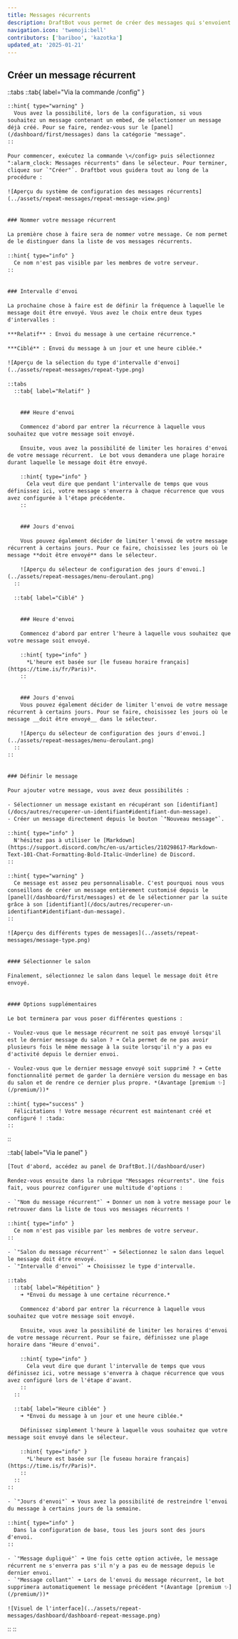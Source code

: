 ```yaml
---
title: Messages récurrents
description: DraftBot vous permet de créer des messages qui s'envoient de manière récurrente, avec quelques fonctionnalités supplémentaires.
navigation.icon: 'twemoji:bell'
contributors: ['bariboo', 'kazotka']
updated_at: '2025-01-21'
---
```



## Créer un message récurrent

::tabs
  ::tab{ label="Via la commande /config" }

    ::hint{ type="warning" }
      Vous avez la possibilité, lors de la configuration, si vous souhaitez un message contenant un embed, de sélectionner un message déjà créé. Pour se faire, rendez-vous sur le [panel](/dashboard/first/messages) dans la catégorie "message".
    ::

    Pour commencer, exécutez la commande \</config> puis sélectionnez ":alarm_clock: Messages récurrents" dans le sélecteur. Pour terminer, cliquez sur `"Créer"`. Draftbot vous guidera tout au long de la procédure :

    ![Aperçu du système de configuration des messages récurrents](../assets/repeat-messages/repeat-message-view.png)


    ### Nommer votre message récurrent

    La première chose à faire sera de nommer votre message. Ce nom permet de le distinguer dans la liste de vos messages récurrents.

    ::hint{ type="info" }
      Ce nom n'est pas visible par les membres de votre serveur.
    ::


    ### Intervalle d'envoi

    La prochaine chose à faire est de définir la fréquence à laquelle le message doit être envoyé. Vous avez le choix entre deux types d'intervalles :

    ***Relatif** : Envoi du message à une certaine récurrence.*

    ***Ciblé** : Envoi du message à un jour et une heure ciblée.*

    ![Aperçu de la sélection du type d'intervalle d'envoi](../assets/repeat-messages/repeat-type.png)

    ::tabs
      ::tab{ label="Relatif" }


        ### Heure d'envoi

        Commencez d'abord par entrer la récurrence à laquelle vous souhaitez que votre message soit envoyé.

        Ensuite, vous avez la possibilité de limiter les horaires d'envoi de votre message récurrent.  Le bot vous demandera une plage horaire durant laquelle le message doit être envoyé.

        ::hint{ type="info" }
          Cela veut dire que pendant l'intervalle de temps que vous définissez ici, votre message s'enverra à chaque récurrence que vous avez configurée à l'étape précédente.
        ::


        ### Jours d'envoi

        Vous pouvez également décider de limiter l'envoi de votre message récurrent à certains jours. Pour ce faire, choisissez les jours où le message **doit être envoyé** dans le sélecteur.

        ![Aperçu du sélecteur de configuration des jours d'envoi.](../assets/repeat-messages/menu-deroulant.png)
      ::

      ::tab{ label="Ciblé" }


        ### Heure d'envoi

        Commencez d'abord par entrer l'heure à laquelle vous souhaitez que votre message soit envoyé.

        ::hint{ type="info" }
          *L'heure est basée sur [le fuseau horaire français](https://time.is/fr/Paris)*.
        ::


        ### Jours d'envoi
        Vous pouvez également décider de limiter l'envoi de votre message récurrent à certains jours. Pour se faire, choisissez les jours où le message __doit être envoyé__ dans le sélecteur.

        ![Aperçu du sélecteur de configuration des jours d'envoi.](../assets/repeat-messages/menu-deroulant.png)
      ::
    ::


    ### Définir le message

    Pour ajouter votre message, vous avez deux possibilités :

    - Sélectionner un message existant en récupérant son [identifiant](/docs/autres/recuperer-un-identifiant#identifiant-dun-message).
    - Créer un message directement depuis le bouton `"Nouveau message"`.

    ::hint{ type="info" }
      N'hésitez pas à utiliser le [Markdown](https://support.discord.com/hc/en-us/articles/210298617-Markdown-Text-101-Chat-Formatting-Bold-Italic-Underline) de Discord.
    ::

    ::hint{ type="warning" }
      Ce message est assez peu personnalisable. C'est pourquoi nous vous conseillons de créer un message entièrement customisé depuis le [panel](/dashboard/first/messages) et de le sélectionner par la suite grâce à son [identifiant](/docs/autres/recuperer-un-identifiant#identifiant-dun-message).
    ::

    ![Aperçu des différents types de messages](../assets/repeat-messages/message-type.png)


    #### Sélectionner le salon

    Finalement, sélectionnez le salon dans lequel le message doit être envoyé.


    #### Options supplémentaires

    Le bot terminera par vous poser différentes questions :

    - Voulez-vous que le message récurrent ne soit pas envoyé lorsqu'il est le dernier message du salon ? ➜ Cela permet de ne pas avoir plusieurs fois le même message à la suite lorsqu'il n'y a pas eu d'activité depuis le dernier envoi.

    - Voulez-vous que le dernier message envoyé soit supprimé ? ➜ Cette fonctionnalité permet de garder la dernière version du message en bas du salon et de rendre ce dernier plus propre. *(Avantage [premium ✨](/premium/))*

    ::hint{ type="success" }
      Félicitations ! Votre message récurrent est maintenant créé et configuré ! :tada:
    ::
  ::

  ::tab{ label="Via le panel" }

    [Tout d'abord, accédez au panel de DraftBot.](/dashboard/user)

    Rendez-vous ensuite dans la rubrique "Messages récurrents". Une fois fait, vous pourrez configurer une multitude d'options :

    - `"Nom du message récurrent"` ➜ Donner un nom à votre message pour le retrouver dans la liste de tous vos messages récurrents !

    ::hint{ type="info" }
      Ce nom n'est pas visible par les membres de votre serveur.
    ::

    - `"Salon du message récurrent"` ➜ Sélectionnez le salon dans lequel le message doit être envoyé.
    - `"Intervalle d'envoi"` ➜ Choisissez le type d'intervalle.

    ::tabs
      ::tab{ label="Répétition" }
        ➜ *Envoi du message à une certaine récurrence.*

        Commencez d'abord par entrer la récurrence à laquelle vous souhaitez que votre message soit envoyé.

        Ensuite, vous avez la possibilité de limiter les horaires d'envoi de votre message récurrent. Pour se faire, définissez une plage horaire dans "Heure d'envoi".

        ::hint{ type="info" }
          Cela veut dire que durant l'intervalle de temps que vous définissez ici, votre message s'enverra à chaque récurrence que vous avez configuré lors de l'étape d'avant.
        ::
      ::

      ::tab{ label="Heure ciblée" }
        ➜ *Envoi du message à un jour et une heure ciblée.*

        Définissez simplement l'heure à laquelle vous souhaitez que votre message soit envoyé dans le sélecteur.

        ::hint{ type="info" }
          *L'heure est basée sur [le fuseau horaire français](https://time.is/fr/Paris)*.
        ::
      ::
    ::

    - `"Jours d'envoi"` ➜ Vous avez la possibilité de restreindre l'envoi du message à certains jours de la semaine.

    ::hint{ type="info" }
      Dans la configuration de base, tous les jours sont des jours d'envoi.
    ::

    - `"Message dupliqué"` ➜ Une fois cette option activée, le message récurrent ne s'enverra pas s'il n'y a pas eu de message depuis le dernier envoi.
    - `"Message collant"` ➜ Lors de l'envoi du message récurrent, le bot supprimera automatiquement le message précédent *(Avantage [premium ✨](/premium/))*

    ![Visuel de l'interface](../assets/repeat-messages/dashboard/dashboard-repeat-message.png)
  ::
::
